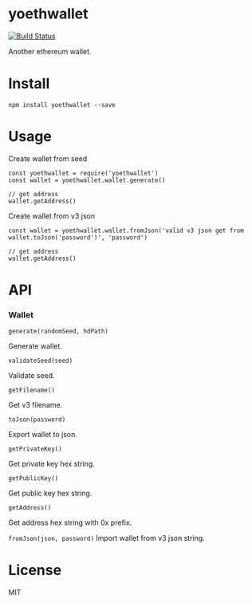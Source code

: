 # yoethwallet
[![Build Status](https://travis-ci.org/sc0Vu/yoethwallet.svg?branch=master)](https://travis-ci.org/sc0Vu/yoethwallet)

Another ethereum wallet.

# Install

```
npm install yoethwallet --save
```

# Usage

Create wallet from seed

```
const yoethwallet = require('yoethwallet')
const wallet = yoethwallet.wallet.generate()

// get address
wallet.getAddress()
```

Create wallet from v3 json

```
const wallet = yoethwallet.wallet.fromJson('valid v3 json get from wallet.toJson('password')', 'password')

// get address
wallet.getAddress()
```

# API

### Wallet

`generate(randomSeed, hdPath)`

Generate wallet.

`validateSeed(seed)`

Validate seed.

`getFilename()`

Get v3 filename.

`toJson(password)`

Export wallet to json.

`getPrivateKey()`

Get private key hex string.

`getPublicKey()`

Get public key hex string.

`getAddress()`

Get address hex string with 0x prefix.

`fromJson(json, password)`
Import wallet from v3 json string.

# License

MIT
